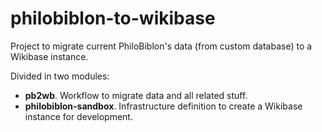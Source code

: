 # philobiblon-to-wikibase

Project to migrate current PhiloBiblon's data (from custom database) to a Wikibase instance.

Divided in two modules:
* __pb2wb__. Workflow to migrate data and all related stuff.
* __philobiblon-sandbox__. Infrastructure definition to create a Wikibase instance for development.
